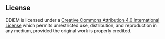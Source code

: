 ## License 
DDIEM is licensed under a [Creative Commons Attribution 4.0 International License](https://creativecommons.org/licenses/by/4.0/) which permits unrestricted use, distribution, and reproduction in any medium, provided the original work is properly credited.
